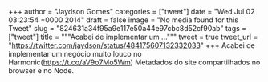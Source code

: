 
+++
author = "Jaydson Gomes"
categories = ["tweet"]
date = "Wed Jul 02 03:23:54 +0000 2014"
draft = false
image = "No media found for this Tweet"
slug = "824631a34f95a9e117e50a44e97cbc8d52cf90ab"
tags = ["tweet"]
title = """Acabei de implementar um ..."""
tweet = true
tweet_url = "https://twitter.com/jaydson/status/484175607132332033"
+++
Acabei de implementar um negócio muito louco no Harmonic(https://t.co/aV9o7Mo5Wm) Metadados do site compartilhados no browser e no Node.

